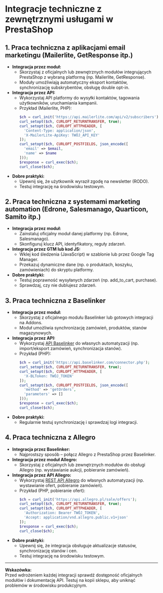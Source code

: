 # Integracje techniczne z zewnętrznymi usługami w PrestaShop

## 1. Praca techniczna z aplikacjami email marketingu (Mailerlite, GetResponse itp.)

- **Integracja przez moduł:**
  - Skorzystaj z oficjalnych lub zewnętrznych modułów integrujących PrestaShop z wybraną platformą (np. Mailerlite, GetResponse).
  - Moduły umożliwiają automatyczny eksport kontaktów, synchronizację subskrybentów, obsługę double opt-in.
- **Integracja przez API:**
  - Wykorzystaj API platformy do wysyłki kontaktów, tagowania użytkowników, uruchamiania kampanii.
  - Przykład (Mailerlite, PHP):
    ```php
    $ch = curl_init('https://api.mailerlite.com/api/v2/subscribers');
    curl_setopt($ch, CURLOPT_RETURNTRANSFER, true);
    curl_setopt($ch, CURLOPT_HTTPHEADER, [
      'Content-Type: application/json',
      'X-MailerLite-ApiKey: TWÓJ_API_KEY'
    ]);
    curl_setopt($ch, CURLOPT_POSTFIELDS, json_encode([
      'email' => $email,
      'name' => $name
    ]));
    $response = curl_exec($ch);
    curl_close($ch);
    ```
- **Dobre praktyki:**
  - Upewnij się, że użytkownik wyraził zgodę na newsletter (RODO).
  - Testuj integrację na środowisku testowym.

## 2. Praca techniczna z systemami marketing automation (Edrone, Salesmanago, Quarticon, Samito itp.)

- **Integracja przez moduł:**
  - Zainstaluj oficjalny moduł danej platformy (np. Edrone, Salesmanago).
  - Skonfiguruj klucz API, identyfikatory, reguły zdarzeń.
- **Integracja przez GTM lub kod JS:**
  - Wklej kod śledzenia (JavaScript) w szablonie lub przez Google Tag Manager.
  - Przekazuj dynamiczne dane (np. o produktach, koszyku, zamówieniach) do skryptu platformy.
- **Dobre praktyki:**
  - Testuj poprawność wysyłanych zdarzeń (np. add_to_cart, purchase).
  - Sprawdzaj, czy nie dublujesz zdarzeń.

## 3. Praca techniczna z Baselinker

- **Integracja przez moduł:**
  - Skorzystaj z oficjalnego modułu Baselinker lub gotowych integracji na Addons.
  - Moduł umożliwia synchronizację zamówień, produktów, stanów magazynowych.
- **Integracja przez API:**
  - Wykorzystaj [API Baselinker](https://api.baselinker.com/) do własnych automatyzacji (np. import/eksport zamówień, synchronizacja stanów).
  - Przykład (PHP):
    ```php
    $ch = curl_init('https://api.baselinker.com/connector.php');
    curl_setopt($ch, CURLOPT_RETURNTRANSFER, true);
    curl_setopt($ch, CURLOPT_HTTPHEADER, [
      'X-BLToken: TWÓJ_TOKEN'
    ]);
    curl_setopt($ch, CURLOPT_POSTFIELDS, json_encode([
      'method' => 'getOrders',
      'parameters' => []
    ]));
    $response = curl_exec($ch);
    curl_close($ch);
    ```
- **Dobre praktyki:**
  - Regularnie testuj synchronizację i sprawdzaj logi integracji.

## 4. Praca techniczna z Allegro

- **Integracja przez Baselinker:**
  - Najprostszy sposób – połącz Allegro z PrestaShop przez Baselinker.
- **Integracja przez moduł Allegro:**
  - Skorzystaj z oficjalnych lub zewnętrznych modułów do obsługi Allegro (np. wystawianie aukcji, pobieranie zamówień).
- **Integracja przez API Allegro:**
  - Wykorzystaj [REST API Allegro](https://developer.allegro.pl/) do własnych automatyzacji (np. wystawianie ofert, pobieranie zamówień).
  - Przykład (PHP, pobieranie ofert):
    ```php
    $ch = curl_init('https://api.allegro.pl/sale/offers');
    curl_setopt($ch, CURLOPT_RETURNTRANSFER, true);
    curl_setopt($ch, CURLOPT_HTTPHEADER, [
      'Authorization: Bearer TWÓJ_TOKEN',
      'Accept: application/vnd.allegro.public.v1+json'
    ]);
    $response = curl_exec($ch);
    curl_close($ch);
    ```
- **Dobre praktyki:**
  - Upewnij się, że integracja obsługuje aktualizacje statusów, synchronizację stanów i cen.
  - Testuj integrację na środowisku testowym.

---

**Wskazówka:**  
Przed wdrożeniem każdej integracji sprawdź dostępność oficjalnych modułów i dokumentację API. Testuj na kopii sklepu, aby uniknąć problemów w środowisku produkcyjnym. 